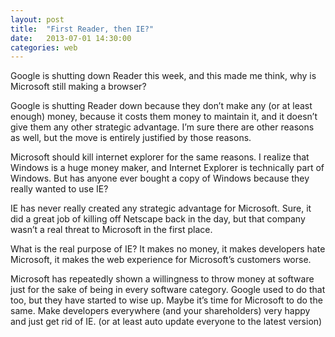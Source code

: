 ```yaml
---
layout: post
title:  "First Reader, then IE?"
date:   2013-07-01 14:30:00
categories: web
---
```


Google is shutting down Reader this week, and this made me think, why is Microsoft still making a browser? 

Google is shutting Reader down because they don’t make any (or at least enough) money, because it costs them money to maintain it, and it doesn’t give them any other strategic advantage. I’m sure there are other reasons as well, but the move is entirely justified by those reasons. 

Microsoft should kill internet explorer for the same reasons. I realize that Windows is a huge money maker, and Internet Explorer is technically part of Windows. But has anyone ever bought a copy of Windows because they really wanted to use IE? 

IE has never really created any strategic advantage for Microsoft. Sure, it did a great job of killing off Netscape back in the day, but that company wasn’t a real threat to Microsoft in the first place. 

What is the real purpose of IE? It makes no money, it makes developers hate Microsoft, it makes the web experience for Microsoft’s customers worse. 

Microsoft has repeatedly shown a willingness to throw money at software just for the sake of being in every software category. Google used to do that too, but they have started to wise up. Maybe it’s time for Microsoft to do the same. Make developers everywhere (and your shareholders) very happy and just get rid of IE. (or at least auto update everyone to the latest version)